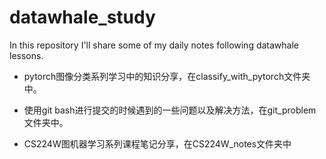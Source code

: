 # datawhale_study
In this repository I'll share some of my daily notes following datawhale lessons.

- pytorch图像分类系列学习中的知识分享，在classify_with_pytorch文件夹中。

- 使用git bash进行提交的时候遇到的一些问题以及解决方法，在git_problem文件夹中。

- CS224W图机器学习系列课程笔记分享，在CS224W_notes文件夹中


